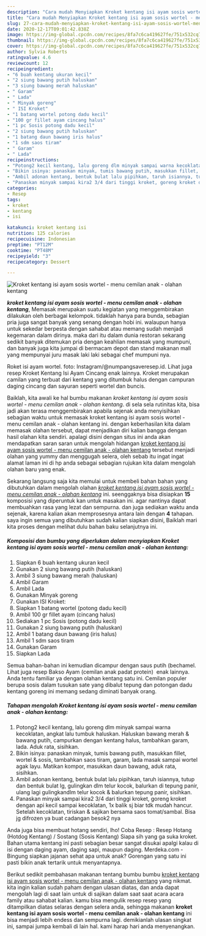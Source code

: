 ```yaml
---
description: "Cara mudah Menyiapkan Kroket kentang isi ayam sosis wortel - menu cemilan anak - olahan kentang yang Sempurna"
title: "Cara mudah Menyiapkan Kroket kentang isi ayam sosis wortel - menu cemilan anak - olahan kentang yang Sempurna"
slug: 27-cara-mudah-menyiapkan-kroket-kentang-isi-ayam-sosis-wortel-menu-cemilan-anak-olahan-kentang-yang-sempurna
date: 2020-12-17T09:01:42.838Z
image: https://img-global.cpcdn.com/recipes/8fa7c6ca419627fe/751x532cq70/kroket-kentang-isi-ayam-sosis-wortel-menu-cemilan-anak-olahan-kentang-foto-resep-utama.jpg
thumbnail: https://img-global.cpcdn.com/recipes/8fa7c6ca419627fe/751x532cq70/kroket-kentang-isi-ayam-sosis-wortel-menu-cemilan-anak-olahan-kentang-foto-resep-utama.jpg
cover: https://img-global.cpcdn.com/recipes/8fa7c6ca419627fe/751x532cq70/kroket-kentang-isi-ayam-sosis-wortel-menu-cemilan-anak-olahan-kentang-foto-resep-utama.jpg
author: Sylvia Roberts
ratingvalue: 4.6
reviewcount: 12
recipeingredient:
- "6 buah kentang ukuran kecil"
- "2 siung bawang putih haluskan"
- "3 siung bawang merah haluskan"
- " Garam"
- " Lada"
- " Minyak goreng"
- " ISI Kroket"
- "1 batang wortel potong dadu kecil"
- "100 gr fillet ayam cincang halus"
- "1 pc Sosis potong dadu kecil"
- "2 siung bawang putih haluskan"
- "1 batang daun bawang iris halus"
- "1 sdm saos tiram"
- " Garam"
- " Lada"
recipeinstructions:
- "Potong2 kecil kentang, lalu goreng dlm minyak sampai warna kecoklatan, angkat lalu tumbuk haluskan. Haluskan bawang merah &amp; bawang putih, campurkan dengan kentang halus, tambahkan garam, lada. Aduk rata, sisihkan."
- "Bikin isinya: panaskan minyak, tumis bawang putih, masukkan fillet, wortel &amp; sosis, tambahkan saos tiram, garam, lada masak sampai wortel agak layu. Matikan kompor, masukkan daun bawang, aduk rata, sisihkan."
- "Ambil adonan kentang, bentuk bulat lalu pipihkan, taruh isiannya, tutup dan bentuk bulat lg, gulingkan dlm telur kocok, balurkan di tepung panir, ulang lagi gulingkandlm telur kocok &amp; balurkan tepung panir, sisihkan."
- "Panaskan minyak sampai kira2 3/4 dari tinggi kroket, goreng kroket dengan api kecil sampai kecoklatan, 1x balik sj biar tdk mudah hancur. Setelah kecoklatan, tiriskan &amp; sajikan bersama saos tomat/sambal. Bisa jg difrozen ya buat cadangan besok2 nya"
categories:
- Resep
tags:
- kroket
- kentang
- isi

katakunci: kroket kentang isi 
nutrition: 125 calories
recipecuisine: Indonesian
preptime: "PT12M"
cooktime: "PT48M"
recipeyield: "3"
recipecategory: Dessert

---
```



![Kroket kentang isi ayam sosis wortel - menu cemilan anak - olahan kentang](https://img-global.cpcdn.com/recipes/8fa7c6ca419627fe/751x532cq70/kroket-kentang-isi-ayam-sosis-wortel-menu-cemilan-anak-olahan-kentang-foto-resep-utama.jpg)

<b><i>kroket kentang isi ayam sosis wortel - menu cemilan anak - olahan kentang</i></b>, Memasak merupakan suatu kegiatan yang menggembirakan dilakukan oleh berbagai kelompok. tidaklah hanya para bunda, sebagian pria juga sangat banyak yang senang dengan hobi ini. walaupun hanya untuk sekedar berpesta dengan sahabat atau memang sudah menjadi kegemaran dalam dirinya. maka dari itu dalam dunia restoran sekarang sedikit banyak ditemukan pria dengan keahlian memasak yang mumpuni, dan banyak juga kita jumpai di bermacam depot dan stand makanan mall yang mempunyai juru masak laki laki sebagai chef mumpuni nya.

Roket isi ayam wortel. foto: Instagram/@numpangsaveresep.id. Lihat juga resep Kroket Kentang Isi Ayam Cincang enak lainnya. Kroket merupakan camilan yang terbuat dari kentang yang ditumbuk halus dengan campuran daging cincang dan sayuran seperti wortel dan buncis.

Baiklah, kita awali ke hal bumbu makanan <i>kroket kentang isi ayam sosis wortel - menu cemilan anak - olahan kentang</i>. di sela sela rutinitas kita, bisa jadi akan terasa menggembirakan apabila sejenak anda menyisihkan sebagian waktu untuk memasak kroket kentang isi ayam sosis wortel - menu cemilan anak - olahan kentang ini. dengan keberhasilan kita dalam memasak olahan tersebut, dapat menjadikan diri kalian bangga dengan hasil olahan kita sendiri. apalagi disini dengan situs ini anda akan mendapatkan saran saran untuk mengolah hidangan <u>kroket kentang isi ayam sosis wortel - menu cemilan anak - olahan kentang</u> tersebut menjadi olahan yang yummy dan menggugah selera, oleh sebab itu ingat ingat alamat laman ini di hp anda sebagai sebagian rujukan kita dalam mengolah olahan baru yang enak.


Sekarang langsung saja kita memulai untuk membeli bahan bahan yang dibutuhkan dalam mengolah olahan <u><i>kroket kentang isi ayam sosis wortel - menu cemilan anak - olahan kentang</i></u> ini. seenggaknya bisa disiapkan <b>15</b> komposisi yang diperuntuk kan untuk masakan ini. agar nantinya dapat membuahkan rasa yang lezat dan sempurna. dan juga sediakan waktu anda sejenak, karena kalian akan memprosesnya antara lain dengan <b>4</b> tahapan. saya ingin semua yang dibutuhkan sudah kalian siapkan disini, Baiklah mari kita proses dengan melihat dulu bahan baku selanjutnya ini.

<!--inarticleads1-->

##### Komposisi dan bumbu yang diperlukan dalam menyiapkan Kroket kentang isi ayam sosis wortel - menu cemilan anak - olahan kentang:

1. Siapkan 6 buah kentang ukuran kecil
1. Gunakan 2 siung bawang putih (haluskan)
1. Ambil 3 siung bawang merah (haluskan)
1. Ambil  Garam
1. Ambil  Lada
1. Gunakan  Minyak goreng
1. Gunakan  ISI Kroket:
1. Siapkan 1 batang wortel (potong dadu kecil)
1. Ambil 100 gr fillet ayam (cincang halus)
1. Sediakan 1 pc Sosis (potong dadu kecil)
1. Gunakan 2 siung bawang putih (haluskan)
1. Ambil 1 batang daun bawang (iris halus)
1. Ambil 1 sdm saos tiram
1. Gunakan  Garam
1. Siapkan  Lada


Semua bahan-bahan ini kemudian dicampur dengan saus putih (bechamel. Lihat juga resep Bakso Ayam (cemilan anak padat protein) ️ enak lainnya. Anda tentu familiar ya dengan olahan kentang satu ini. Cemilan populer berupa sosis dalam tusukan sate yang dibalut tepung dan potongan dadu kentang goreng ini memang sedang diminati banyak orang. 

<!--inarticleads2-->

##### Tahapan mengolah Kroket kentang isi ayam sosis wortel - menu cemilan anak - olahan kentang:

1. Potong2 kecil kentang, lalu goreng dlm minyak sampai warna kecoklatan, angkat lalu tumbuk haluskan. Haluskan bawang merah &amp; bawang putih, campurkan dengan kentang halus, tambahkan garam, lada. Aduk rata, sisihkan.
1. Bikin isinya: panaskan minyak, tumis bawang putih, masukkan fillet, wortel &amp; sosis, tambahkan saos tiram, garam, lada masak sampai wortel agak layu. Matikan kompor, masukkan daun bawang, aduk rata, sisihkan.
1. Ambil adonan kentang, bentuk bulat lalu pipihkan, taruh isiannya, tutup dan bentuk bulat lg, gulingkan dlm telur kocok, balurkan di tepung panir, ulang lagi gulingkandlm telur kocok &amp; balurkan tepung panir, sisihkan.
1. Panaskan minyak sampai kira2 3/4 dari tinggi kroket, goreng kroket dengan api kecil sampai kecoklatan, 1x balik sj biar tdk mudah hancur. Setelah kecoklatan, tiriskan &amp; sajikan bersama saos tomat/sambal. Bisa jg difrozen ya buat cadangan besok2 nya


Anda juga bisa membuat hotang sendiri, lho! Coba Resep : Resep Hotang (Hotdog Kentang) / Sostang (Sosis Kentang) Siapa sih yang ga suka kroket. Bahan utama kentang ini pasti sebagian besar sangat disukai apalgi kalau di isi dengan daging ayam, daging sapi, maupun daging. Merdeka.com - Bingung siapkan jajanan sehat apa untuk anak? Gorengan yang satu ini pasti bikin anak tertarik untuk menyantapnya. 

Berikut sedikit pembahasan makanan tentang bumbu bumbu <u>kroket kentang isi ayam sosis wortel - menu cemilan anak - olahan kentang</u> yang nikmat. kita ingin kalian sudah paham dengan ulasan diatas, dan anda dapat mengolah lagi di saat lain untuk di sajikan dalam saat saat acara acara family atau sahabat kalian. kamu bisa mengulik resep resep yang ditampilkan diatas selaras dengan selera anda, sehingga makanan <b>kroket kentang isi ayam sosis wortel - menu cemilan anak - olahan kentang</b> ini bisa menjadi lebih endess dan sempurna lagi. demikianlah ulasan singkat ini, sampai jumpa kembali di lain hal. kami harap hari anda menyenangkan.
